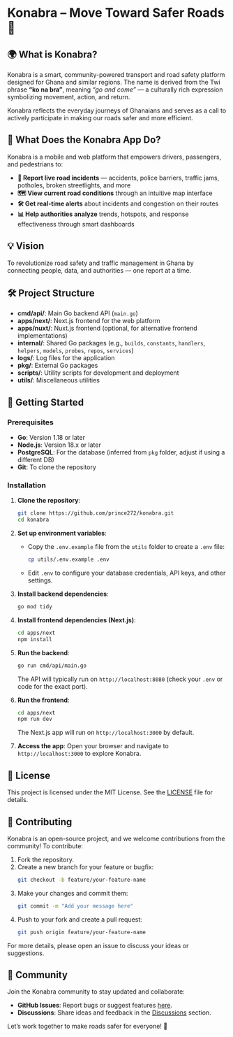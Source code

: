 # Konabra – Move Toward Safer Roads 🚀

## 🌍 What is Konabra?

Konabra is a smart, community-powered transport and road safety platform designed for Ghana and similar regions. The name is derived from the Twi phrase **“ko na bra”**, meaning *“go and come”* — a culturally rich expression symbolizing movement, action, and return.

Konabra reflects the everyday journeys of Ghanaians and serves as a call to actively participate in making our roads safer and more efficient.

## 📱 What Does the Konabra App Do?

Konabra is a mobile and web platform that empowers drivers, passengers, and pedestrians to:

- **📍 Report live road incidents** — accidents, police barriers, traffic jams, potholes, broken streetlights, and more  
- **🗺️ View current road conditions** through an intuitive map interface  
- **🛠️ Get real-time alerts** about incidents and congestion on their routes  
- **📊 Help authorities analyze** trends, hotspots, and response effectiveness through smart dashboards  

## 💡 Vision

To revolutionize road safety and traffic management in Ghana by connecting people, data, and authorities — one report at a time.

## 🛠️ Project Structure

- **cmd/api/**: Main Go backend API (`main.go`)  
- **apps/next/**: Next.js frontend for the web platform  
- **apps/nuxt/**: Nuxt.js frontend (optional, for alternative frontend implementations)  
- **internal/**: Shared Go packages (e.g., `builds`, `constants`, `handlers`, `helpers`, `models`, `probes`, `repos`, `services`)  
- **logs/**: Log files for the application  
- **pkg/**: External Go packages  
- **scripts/**: Utility scripts for development and deployment  
- **utils/**: Miscellaneous utilities  

## 🚀 Getting Started

### Prerequisites

- **Go**: Version 1.18 or later  
- **Node.js**: Version 18.x or later  
- **PostgreSQL**: For the database (inferred from `pkg` folder, adjust if using a different DB)  
- **Git**: To clone the repository  

### Installation

1. **Clone the repository**:
   ```bash
   git clone https://github.com/prince272/konabra.git
   cd konabra
   ```

2. **Set up environment variables**:
   - Copy the `.env.example` file from the `utils` folder to create a `.env` file:
     ```bash
     cp utils/.env.example .env
     ```
   - Edit `.env` to configure your database credentials, API keys, and other settings.

3. **Install backend dependencies**:
   ```bash
   go mod tidy
   ```

4. **Install frontend dependencies (Next.js)**:
   ```bash
   cd apps/next
   npm install
   ```

5. **Run the backend**:
   ```bash
   go run cmd/api/main.go
   ```
   The API will typically run on `http://localhost:8080` (check your `.env` or code for the exact port).

6. **Run the frontend**:
   ```bash
   cd apps/next
   npm run dev
   ```
   The Next.js app will run on `http://localhost:3000` by default.

7. **Access the app**:
   Open your browser and navigate to `http://localhost:3000` to explore Konabra.

## 📜 License

This project is licensed under the MIT License. See the [LICENSE](LICENSE) file for details.

## 🤝 Contributing

Konabra is an open-source project, and we welcome contributions from the community! To contribute:

1. Fork the repository.
2. Create a new branch for your feature or bugfix:
   ```bash
   git checkout -b feature/your-feature-name
   ```
3. Make your changes and commit them:
   ```bash
   git commit -m "Add your message here"
   ```
4. Push to your fork and create a pull request:
   ```bash
   git push origin feature/your-feature-name
   ```

For more details, please open an issue to discuss your ideas or suggestions.

## 🌟 Community

Join the Konabra community to stay updated and collaborate:

- **GitHub Issues**: Report bugs or suggest features [here](https://github.com/prince272/konabra/issues).  
- **Discussions**: Share ideas and feedback in the [Discussions](https://github.com/prince272/konabra/discussions) section.

Let’s work together to make roads safer for everyone! 🚗